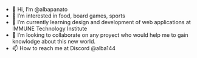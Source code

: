 - 👋 Hi, I’m @albapanato
- 👀 I’m interested in food, board games, sports
- 🌱 I’m currently learning design and development of web applications at IMMUNE Technology Institute
- 💞️ I’m looking to collaborate on any proyect who would help me to gain knowlodge about this new world.
- 📫 How to reach me at Discord @alba144


<!---
albapanato/albapanato is a ✨ special ✨ repository because its `README.md` (this file) appears on your GitHub profile.
You can click the Preview link to take a look at your changes.
--->
